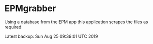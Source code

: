 # EPMgrabber
Using a database from the EPM app this application scrapes the files as required


Latest backup: Sun Aug 25 09:39:01 UTC 2019
